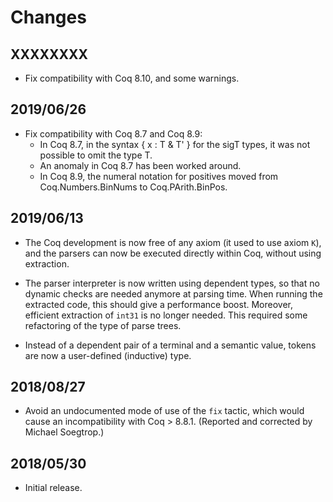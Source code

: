 # Changes

## XXXXXXXX

* Fix compatibility with Coq 8.10, and some warnings.

## 2019/06/26

* Fix compatibility with Coq 8.7 and Coq 8.9:
    - In Coq 8.7, in the syntax { x : T & T' } for the sigT types,
      it was not possible to omit the type T.
    - An anomaly in Coq 8.7 has been worked around.
    - In Coq 8.9, the numeral notation for positives moved from
      Coq.Numbers.BinNums to Coq.PArith.BinPos.

## 2019/06/13

* The Coq development is now free of any axiom (it used to use axiom
  `K`), and the parsers can now be executed directly within Coq, without
  using extraction.

* The parser interpreter is now written using dependent types, so that
  no dynamic checks are needed anymore at parsing time. When running
  the extracted code, this should give a performance boost. Moreover,
  efficient extraction of `int31` is no longer needed. This required
  some refactoring of the type of parse trees.

* Instead of a dependent pair of a terminal and a semantic
  value, tokens are now a user-defined (inductive) type.

## 2018/08/27

* Avoid an undocumented mode of use of the `fix` tactic,
  which would cause an incompatibility with Coq > 8.8.1.
  (Reported and corrected by Michael Soegtrop.)

## 2018/05/30

* Initial release.
